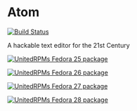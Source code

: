 # Atom

[![Build Status](https://travis-ci.org/UnitedRPMs/atom.svg?branch=master)](https://travis-ci.org/UnitedRPMs/atom)

A hackable text editor for the 21st Century


[![UnitedRPMs Fedora 25 package](https://repology.org/badge/version-for-repo/unitedrpms_25/atom.svg)](https://repology.org/metapackage/atom)

[![UnitedRPMs Fedora 26 package](https://repology.org/badge/version-for-repo/unitedrpms_26/atom.svg)](https://repology.org/metapackage/atom)

[![UnitedRPMs Fedora 27 package](https://repology.org/badge/version-for-repo/unitedrpms_27/atom.svg)](https://repology.org/metapackage/atom)

[![UnitedRPMs Fedora 28 package](https://repology.org/badge/version-for-repo/unitedrpms_28/atom.svg)](https://repology.org/metapackage/atom)



